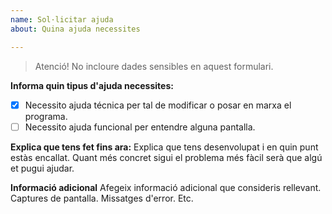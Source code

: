 ```yaml
---
name: Sol·licitar ajuda
about: Quina ajuda necessites

---
```


>Atenció! No incloure dades sensibles en aquest formulari.

**Informa quin tipus d'ajuda necessites:**

* [x] Necessito ajuda técnica per tal de modificar o posar en marxa el programa.
* [ ] Necessito ajuda funcional per entendre alguna pantalla.

**Explica que tens fet fins ara:**
Explica que tens desenvolupat i en quin punt estàs encallat. Quant més concret sigui el problema més fàcil serà que algú et pugui ajudar.

**Informació adicional**
Afegeix informació adicional que consideris rellevant. Captures de pantalla. Missatges d'error. Etc.
